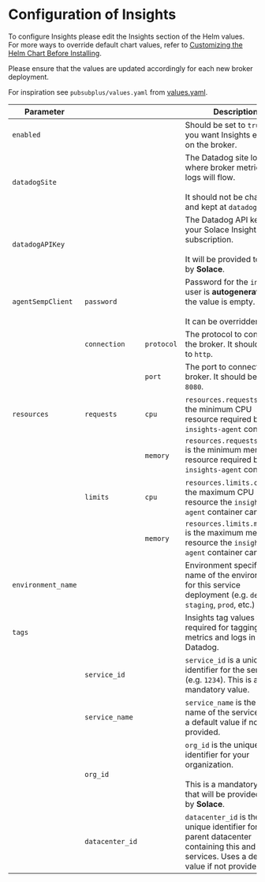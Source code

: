 # Configuration of Insights

To configure Insights please edit the Insights section of the Helm values. For more ways to override default chart values, refer to [Customizing the Helm Chart Before Installing](https://helm.sh/docs/intro/using_helm/#customizing-the-chart-before-installing).

Please ensure that the values are updated accordingly for each new broker deployment.

For inspiration see `pubsubplus/values.yaml` from [values.yaml](values.yaml).

| Parameter          |                 |            | Description                                                                                                                                 | Default                               |
|--------------------|-----------------|------------|---------------------------------------------------------------------------------------------------------------------------------------------|---------------------------------------|
| `enabled`          |                 |            | Should be set to `true` if you want Insights enabled on the broker.                                                                         | `false`                               |
| `datadogSite`      |                 |            | The Datadog site location where broker metrics and logs will flow.<br><br> It should not be changed and kept at `datadoghq.com`             | `datadoghq.com`                       |
| `datadogAPIKey`    |                 |            | The Datadog API key for your Solace Insights subscription.<br><br> It will be provided to you by **Solace**.                                |                                       |
| `agentSempClient`  | `password`      |            | Password for the `insights` user is **autogenerated**, if the value is empty.<br><br> It can be overridden here.                            |                                       |
|                    | `connection`    | `protocol` | The protocol to connect to the broker. It should be set to `http`.                                                                          | `http`                                |
|                    |                 | `port`     | The port to connect to the broker. It should be set to `8080`.                                                                              | `8080`                                |
| `resources`        | `requests`      | `cpu`      | `resources.requests.cpu` is the minimum CPU resource required by the `insights-agent` container.                                            | `200m`                                |
|                    |                 | `memory`   | `resources.requests.memory` is the minimum memory resource required by the `insights-agent` container.                                      | `256Mi`                               |
|                    | `limits`        | `cpu`      | `resources.limits.cpu` is the maximum CPU resource the `insights-agent` container can use.                                                  | `200m`                                |
|                    |                 | `memory`   | `resources.limits.memory` is the maximum memory resource the `insights-agent` container can use.                                            | `512Mi`                               |
| `environment_name` |                 |            | Environment specifies the name of the environment for this service deployment (e.g. `dev`, `staging`, `prod`, etc.)                         | `dev`                                 |
| `tags`             |                 |            | Insights tag values that are required for tagging metrics and logs in Datadog.                                                              |                                       |
|                    | `service_id`    |            | `service_id` is a unique identifier for the service (e.g. `1234`). This is a mandatory value.                                               |                                       |
|                    | `service_name`  |            | `service_name` is the display name of the service. Uses a default value if not provided.                                                    | `service_$service_id`                 |
|                    | `org_id`        |            | `org_id` is the unique identifier for your organization.<br><br> This is a mandatory value that will be provided to you by **Solace**.      |                                       |
|                    | `datacenter_id` |            | `datacenter_id` is the unique identifier for the parent datacenter containing this and more services. Uses a default value if not provided. | `$org_id_$environment_name_random_id` |